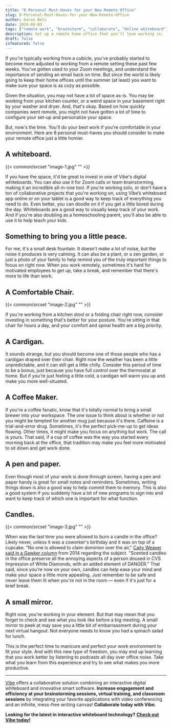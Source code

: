```yaml
---
title: "8 Personal Must-Haves for your New Remote Office"
slug: 8-Personal-Must-Haves-for-your-New-Remote-Office
author: Karen Belz
date: 2020-04-03
tags: ["remote work", "brainstorm", "collaborate", "Online whiteboard"]
description: Set up a remote home office that you'll love working in.
draft: false
isfeatured: false
---
```






If you're typically working from a cubicle, you've probably started to become more adjusted to working from a remote setting these past few weeks. You've gotten used to your Zoom meetings, and understand the importance of sending an email back on time. But since the world is likely going to keep their home offices until the summer (at least) you want to make sure your space is as cozy as possible.

Given the situation, you may not have a lot of space as-is. You may be working from your kitchen counter, or a weird space in your basement right by your washer and dryer. And, that's okay. Based on how quickly companies went remote, you might not have gotten a lot of time to configure your set-up and personalize your space. 

But, now's the time. You'll do your best work if you're comfortable in your environment. Here are 8 personal must-haves you should consider to make your remote office just a little homier. 



## A whiteboard. 


{{< common/srcset "image-1.jpg" "" >}}


If you have the space, it'd be great to invest in one of Vibe's digital whiteboards. You can also use it for Zoom calls or team brainstorming, making it an incredible all-in-one tool. If you're working solo, or don't have a ton of collaborative projects that you're working on, using Vibe’s whiteboard app online or on your tablet is a good way to keep track of everything you need to do. Even better, you can doodle on it if you get a little bored during the day. Whiteboards are a good way to visually keep track of your work. And if you're also doubling as a homeschooling parent, you'll also be able to use it to help teach your kids.


## Something to bring you a little peace. 

For me, it's a small desk fountain. It doesn't make a lot of noise, but the noise it produces is very calming. It can also be a plant, or a zen garden, or just a photo of your family to help remind you of the truly important things to focus on right now. When you work remotely, sometimes it's hard for motivated employees to get up, take a break, and remember that there's more to life than work. 


## A Comfortable Chair. 


{{< common/srcset "image-2.jpg" "" >}}


If you're working from a kitchen stool or a folding chair right now, consider investing in something that's better for your posture. You're sitting in that chair for hours a day, and your comfort and spinal health are a big priority. 


## A Cardigan. 

It sounds strange, but you should become one of those people who has a cardigan draped over their chair. Right now the weather has been a little unpredictable, and it can still get a little chilly. Consider this period of time to be a bonus, just because you have full control over the thermostat at home. But if you're just feeling a little cold, a cardigan will warm you up and make you more well-situated.


## A Coffee Maker. 

If you're a coffee fanatic, know that it's totally normal to bring a small brewer into your workspace. The one issue to think about is whether or not you might be tempted for another mug just because it's there. Caffeine is a trial-and-error drug. Sometimes, it's the perfect pick-me-up to get ideas flowing. Other times, it might make you focus on anything but work. The call is yours. That said, if a cup of coffee was the way you started every morning back at the office, that tradition may make you feel more motivated to sit down and get work done. 


## A pen and paper. 

Even though most of your work is done through screen, having a pen and paper handy is great for small notes and reminders. Sometimes, writing things down is also a good way to help commit them to memory. This is also a good system if you suddenly have a lot of new programs to sign into and want to keep track of which one is important for what function. 


## Candles. 
{{< common/srcset "image-3.jpg" "" >}}


When was the last time you were allowed to burn a candle in the office? Likely never, unless it was a coworker's birthday and it was on top of a cupcake. "No one is allowed to claim dominion over the air," [Caity Weaver said in a Gawker column](https://gawker.com/thatz-not-okay-can-i-turn-my-office-into-a-scented-can-1502604245) from 2014 regarding the subject. "Scented candles in the office preserve all the annoying aspects of a person doused in CVS Impression of White Diamonds, with an added element of DANGER." That said, since you're now on your own, candles can help ease your mind and make your space a little more appealing. Just remember to be safe and never leave them lit when you're not in the room — even if it's just for a brief break. 


## A small mirror. 

Right now, you're working in your element. But that may mean that you forget to check and see what you look like before a big meeting. A small mirror to peek at may save you a little bit of embarrassment during your next virtual hangout. Not everyone needs to know you had a spinach salad for lunch.

This is the perfect time to manicure and perfect your work environment to fit your style. And with this new type of freedom, you may end up learning that you work better by listening to podcasts all day over office noise. Take what you learn from this experience and try to see what makes you more productive. 



----------

[Vibe](https://vibe.us/) offers a collaborative solution combining an interactive digital whiteboard and innovative smart software. **Increase engagement and efficiency at your brainstorming sessions, virtual training, and classroom sessions** by integrating your favorite applications with video conferencing and an infinite, mess-free writing canvas! **Collaborate today with Vibe.**

**Looking for the latest in interactive whiteboard technology?** [**Check out Vibe today!**](https://vibe.us/order/)
